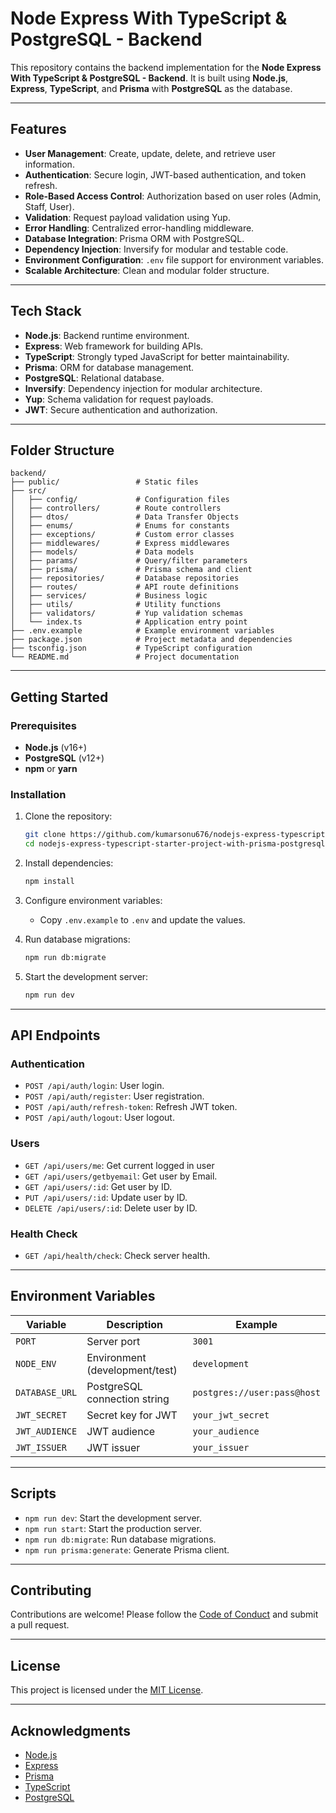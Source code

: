# Node Express With TypeScript & PostgreSQL - Backend

This repository contains the backend implementation for the **Node Express With TypeScript & PostgreSQL - Backend**. It is built using **Node.js**, **Express**, **TypeScript**, and **Prisma** with **PostgreSQL** as the database.

---

## Features

- **User Management**: Create, update, delete, and retrieve user information.
- **Authentication**: Secure login, JWT-based authentication, and token refresh.
- **Role-Based Access Control**: Authorization based on user roles (Admin, Staff, User).
- **Validation**: Request payload validation using Yup.
- **Error Handling**: Centralized error-handling middleware.
- **Database Integration**: Prisma ORM with PostgreSQL.
- **Dependency Injection**: Inversify for modular and testable code.
- **Environment Configuration**: `.env` file support for environment variables.
- **Scalable Architecture**: Clean and modular folder structure.

---

## Tech Stack

- **Node.js**: Backend runtime environment.
- **Express**: Web framework for building APIs.
- **TypeScript**: Strongly typed JavaScript for better maintainability.
- **Prisma**: ORM for database management.
- **PostgreSQL**: Relational database.
- **Inversify**: Dependency injection for modular architecture.
- **Yup**: Schema validation for request payloads.
- **JWT**: Secure authentication and authorization.

---

## Folder Structure

```plaintext
backend/
├── public/                 # Static files
├── src/
│   ├── config/             # Configuration files
│   ├── controllers/        # Route controllers
│   ├── dtos/               # Data Transfer Objects
│   ├── enums/              # Enums for constants
│   ├── exceptions/         # Custom error classes
│   ├── middlewares/        # Express middlewares
│   ├── models/             # Data models
│   ├── params/             # Query/filter parameters
│   ├── prisma/             # Prisma schema and client
│   ├── repositories/       # Database repositories
│   ├── routes/             # API route definitions
│   ├── services/           # Business logic
│   ├── utils/              # Utility functions
│   ├── validators/         # Yup validation schemas
│   └── index.ts            # Application entry point
├── .env.example            # Example environment variables
├── package.json            # Project metadata and dependencies
├── tsconfig.json           # TypeScript configuration
└── README.md               # Project documentation
```

---

## Getting Started

### Prerequisites

- **Node.js** (v16+)
- **PostgreSQL** (v12+)
- **npm** or **yarn**

### Installation

1. Clone the repository:

   ```bash
   git clone https://github.com/kumarsonu676/nodejs-express-typescript-starter-project-with-prisma-postgresql-and-copilot-ai-setup.git
   cd nodejs-express-typescript-starter-project-with-prisma-postgresql-and-copilot-ai-setup
   ```

2. Install dependencies:

   ```bash
   npm install
   ```

3. Configure environment variables:

   - Copy `.env.example` to `.env` and update the values.

4. Run database migrations:

   ```bash
   npm run db:migrate
   ```

5. Start the development server:
   ```bash
   npm run dev
   ```

---

## API Endpoints

### Authentication

- `POST /api/auth/login`: User login.
- `POST /api/auth/register`: User registration.
- `POST /api/auth/refresh-token`: Refresh JWT token.
- `POST /api/auth/logout`: User logout.

### Users

- `GET /api/users/me`: Get current logged in user
- `GET /api/users/getbyemail`: Get user by Email.
- `GET /api/users/:id`: Get user by ID.
- `PUT /api/users/:id`: Update user by ID.
- `DELETE /api/users/:id`: Delete user by ID.

### Health Check

- `GET /api/health/check`: Check server health.

---

## Environment Variables

| Variable       | Description                    | Example                     |
| -------------- | ------------------------------ | --------------------------- |
| `PORT`         | Server port                    | `3001`                      |
| `NODE_ENV`     | Environment (development/test) | `development`               |
| `DATABASE_URL` | PostgreSQL connection string   | `postgres://user:pass@host` |
| `JWT_SECRET`   | Secret key for JWT             | `your_jwt_secret`           |
| `JWT_AUDIENCE` | JWT audience                   | `your_audience`             |
| `JWT_ISSUER`   | JWT issuer                     | `your_issuer`               |

---

## Scripts

- `npm run dev`: Start the development server.
- `npm run start`: Start the production server.
- `npm run db:migrate`: Run database migrations.
- `npm run prisma:generate`: Generate Prisma client.

---

## Contributing

Contributions are welcome! Please follow the [Code of Conduct](./CODE_OF_CONDUCT.md) and submit a pull request.

---

## License

This project is licensed under the [MIT License](./LICENSE).

---

## Acknowledgments

- [Node.js](https://nodejs.org/)
- [Express](https://expressjs.com/)
- [Prisma](https://www.prisma.io/)
- [TypeScript](https://www.typescriptlang.org/)
- [PostgreSQL](https://www.postgresql.org/)
